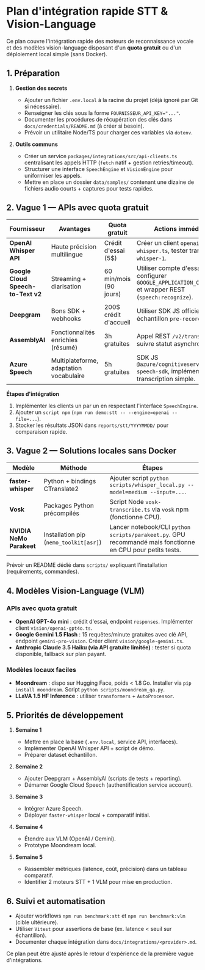 # Plan d'intégration rapide STT & Vision-Language

Ce plan couvre l'intégration rapide des moteurs de reconnaissance vocale et des modèles vision-language disposant d'un **quota gratuit** ou d'un déploiement local simple (sans Docker).

## 1. Préparation

1. **Gestion des secrets**
   - Ajouter un fichier `.env.local` à la racine du projet (déjà ignoré par Git si nécessaire).
   - Renseigner les clés sous la forme `FOURNISSEUR_API_KEY="..."`.
   - Documenter les procédures de récupération des clés dans `docs/credentials/README.md` (à créer si besoin).
   - Prévoir un utilitaire Node/TS pour charger ces variables via `dotenv`.

2. **Outils communs**
   - Créer un service `packages/integrations/src/api-clients.ts` centralisant les appels HTTP (`fetch` natif + gestion retries/timeout).
   - Structurer une interface `SpeechEngine` et `VisionEngine` pour uniformiser les appels.
   - Mettre en place un dossier `data/samples/` contenant une dizaine de fichiers audio courts + captures pour tests rapides.

## 2. Vague 1 — APIs avec quota gratuit

| Fournisseur | Avantages | Quota gratuit | Actions immédiates |
|-------------|-----------|---------------|--------------------|
| **OpenAI Whisper API** | Haute précision multilingue | Crédit d'essai (5$) | Créer un client `openai-whisper.ts`, tester transcription `whisper-1`.
| **Google Cloud Speech-to-Text v2** | Streaming + diarisation | 60 min/mois (90 jours) | Utiliser compte d'essai, configurer `GOOGLE_APPLICATION_CREDENTIALS` et wrapper REST (`speech:recognize`).
| **Deepgram** | Bons SDK + webhooks | 200$ crédit d'accueil | Utiliser SDK JS officiel, test sur échantillon `pre-recorded`.
| **AssemblyAI** | Fonctionnalités enrichies (résumé) | 3h gratuites | Appel REST `/v2/transcript`, suivre statut asynchrone.
| **Azure Speech** | Multiplateforme, adaptation vocabulaire | 5h gratuites | SDK JS `@azure/cognitiveservices-speech-sdk`, implémenter transcription simple.

**Étapes d'intégration**
1. Implémenter les clients un par un en respectant l'interface `SpeechEngine`.
2. Ajouter un `script npm` (`npm run demo:stt -- --engine=openai --file=...`).
3. Stocker les résultats JSON dans `reports/stt/YYYYMMDD/` pour comparaison rapide.

## 3. Vague 2 — Solutions locales sans Docker

| Modèle | Méthode | Étapes |
|--------|---------|--------|
| **faster-whisper** | Python + bindings CTranslate2 | Ajouter script `python scripts/whisper_local.py --model=medium --input=...`.
| **Vosk** | Packages Python précompilés | Script Node `vosk-transcribe.ts` via `vosk` npm (fonctionne CPU).
| **NVIDIA NeMo Parakeet** | Installation pip (`nemo_toolkit[asr]`) | Lancer notebook/CLI `python scripts/parakeet.py`. GPU recommandé mais fonctionne en CPU pour petits tests.

Prévoir un README dédié dans `scripts/` expliquant l'installation (requirements, commandes).

## 4. Modèles Vision-Language (VLM)

### APIs avec quota gratuit
- **OpenAI GPT-4o mini** : crédit d'essai, endpoint `responses`. Implémenter client `vision/openai-gpt4o.ts`.
- **Google Gemini 1.5 Flash** : 15 requêtes/minute gratuites avec clé API, endpoint `gemini-pro-vision`. Créer client `vision/google-gemini.ts`.
- **Anthropic Claude 3.5 Haiku (via API gratuite limitée)** : tester si quota disponible, fallback sur plan payant.

### Modèles locaux faciles
- **Moondream** : dispo sur Hugging Face, poids < 1.8 Go. Installer via `pip install moondream`. Script `python scripts/moondream_qa.py`.
- **LLaVA 1.5 HF Inference** : utiliser `transformers` + `AutoProcessor`.

## 5. Priorités de développement

1. **Semaine 1**
   - Mettre en place la base (`.env.local`, service API, interfaces).
   - Implémenter OpenAI Whisper API + script de démo.
   - Préparer dataset échantillon.

2. **Semaine 2**
   - Ajouter Deepgram + AssemblyAI (scripts de tests + reporting).
   - Démarrer Google Cloud Speech (authentification service account).

3. **Semaine 3**
   - Intégrer Azure Speech.
   - Déployer `faster-whisper` local + comparatif initial.

4. **Semaine 4**
   - Étendre aux VLM (OpenAI / Gemini).
   - Prototype Moondream local.

5. **Semaine 5**
   - Rassembler métriques (latence, coût, précision) dans un tableau comparatif.
   - Identifier 2 moteurs STT + 1 VLM pour mise en production.

## 6. Suivi et automatisation

- Ajouter workflows `npm run benchmark:stt` et `npm run benchmark:vlm` (cible ultérieure).
- Utiliser `Vitest` pour assertions de base (ex. latence < seuil sur échantillon).
- Documenter chaque intégration dans `docs/integrations/<provider>.md`.

Ce plan peut être ajusté après le retour d'expérience de la première vague d'intégrations.
